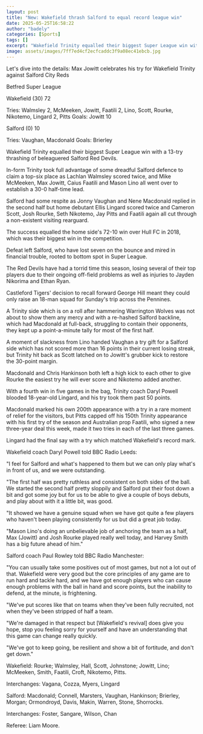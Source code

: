 ```yaml
---
layout: post
title: "New: Wakefield thrash Salford to equal record league win"
date: 2025-05-25T16:58:22
author: "badely"
categories: [Sports]
tags: []
excerpt: "Wakefield Trinity equalled their biggest Super League win with a 13-try thrashing of bottom club Salford Red Devils"
image: assets/images/7ff7ed4cf2ecfcaddc3f9a08ec41ebcb.jpg
---
```


Let's dive into the details: Max Jowitt celebrates his try for Wakefield Trinity against Salford City Reds

Betfred Super League

Wakefield (30) 72

Tries: Walmsley 2, McMeeken, Jowitt, Faatili 2, Lino, Scott, Rourke, Nikotemo, Lingard 2, Pitts Goals: Jowitt 10

Salford (0) 10

Tries: Vaughan, Macdonald Goals: Brierley

Wakefield Trinity equalled their biggest Super League win with a 13-try thrashing of beleaguered Salford Red Devils.

In-form Trinity took full advantage of some dreadful Salford defence to claim a top-six place as Lachlan Walmsley scored twice, and Mike McMeeken, Max Jowitt, Caius Faatili and Mason Lino all went over to establish a 30-0 half-time lead.

Salford had some respite as Jonny Vaughan and Nene Macdonald replied in the second half but home debutant Ellis Lingard scored twice and Cameron Scott, Josh Rourke, Seth Nikotemo, Jay Pitts and Faatili again all cut through a non-existent visiting rearguard.

The success equalled the home side's 72-10 win over Hull FC in 2018, which was their biggest win in the competition.

Defeat left Salford, who have lost seven on the bounce and mired in financial trouble, rooted to bottom spot in Super League.

The Red Devils have had a torrid time this season, losing several of their top players due to their ongoing off-field problems as well as injuries to Jayden Nikorima and Ethan Ryan.

Castleford Tigers' decision to recall forward George Hill meant they could only raise an 18-man squad for Sunday's trip across the Pennines.

A Trinity side which is on a roll after hammering Warrington Wolves was not about to show them any mercy and with a re-hashed Salford backline, which had Macdonald at full-back, struggling to contain their opponents, they kept up a point-a-minute tally for most of the first half.

A moment of slackness from Lino handed Vaughan a try gift for a Salford side which has not scored more than 16 points in their current losing streak, but Trinity hit back as Scott latched on to Jowitt's grubber kick to restore the 30-point margin.

Macdonald and Chris Hankinson both left a high kick to each other to give Rourke the easiest try he will ever score and Nikotemo added another.

With a fourth win in five games in the bag, Trinity coach Daryl Powell blooded 18-year-old Lingard, and his try took them past 50 points.

Macdonald marked his own 200th appearance with a try in a rare moment of relief for the visitors, but Pitts capped off his 150th Trinity appearance with his first try of the season and Australian prop Faatili, who signed a new three-year deal this week, made it two tries in each of the last three games.

Lingard had the final say with a try which matched Wakefield's record mark.

Wakefield coach Daryl Powell told BBC Radio Leeds:

"I feel for Salford and what's happened to them but we can only play what's in front of us, and we were outstanding.

"The first half was pretty ruthless and consistent on both sides of the ball. We started the second half pretty sloppily and Salford put their foot down a bit and got some joy but for us to be able to give a couple of boys debuts, and play about with it a little bit, was good.

"It showed we have a genuine squad when we have got quite a few players who haven't been playing consistently for us but did a great job today.

"Mason Lino's doing an unbelievable job of anchoring the team as a half, Max (Jowitt) and Josh Rourke played really well today, and Harvey Smith has a big future ahead of him."

Salford coach Paul Rowley told BBC Radio Manchester:

"You can usually take some positives out of most games, but not a lot out of that. Wakefield were very good but the core principles of any game are to run hard and tackle hard, and we have got enough players who can cause enough problems with the ball in hand and score points, but the inability to defend, at the minute, is frightening.

"We've put scores like that on teams when they've been fully recruited, not when they've been stripped of half a team.

"We're damaged in that respect but [Wakefield's revival] does give you hope, stop you feeling sorry for yourself and have an understanding that this game can change really quickly.

"We've got to keep going, be resilient and show a bit of fortitude, and don't get down."

Wakefield: Rourke; Walmsley, Hall, Scott, Johnstone; Jowitt, Lino; McMeeken, Smith, Faatili, Croft, Nikotemo, Pitts.

Interchanges: Vagana, Cozza, Myers, Lingard

Salford: Macdonald; Connell, Marsters, Vaughan, Hankinson; Brierley, Morgan; Ormondroyd, Davis, Makin, Warren, Stone, Shorrocks.

Interchanges: Foster, Sangare, Wilson, Chan

Referee: Liam Moore.

